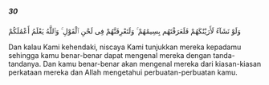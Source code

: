 ##### 30

<span class="ayah">وَلَوْ نَشَآءُ لَأَرَيْنَٰكَهُمْ فَلَعَرَفْتَهُم بِسِيمَٰهُمْ ۚ وَلَتَعْرِفَنَّهُمْ فِى لَحْنِ ٱلْقَوْلِ ۚ وَٱللَّهُ يَعْلَمُ أَعْمَٰلَكُمْ</span>

<span class="ayah_translation">Dan kalau Kami kehendaki, niscaya Kami tunjukkan mereka kepadamu sehingga kamu benar-benar dapat mengenal mereka dengan tanda-tandanya. Dan kamu benar-benar akan mengenal mereka dari kiasan-kiasan perkataan mereka dan Allah mengetahui perbuatan-perbuatan kamu.</span>
